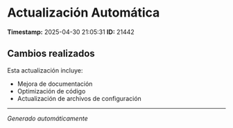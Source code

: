 # Actualización Automática

**Timestamp:** 2025-04-30 21:05:31
**ID:** 21442

## Cambios realizados

Esta actualización incluye:
- Mejora de documentación
- Optimización de código
- Actualización de archivos de configuración

---
*Generado automáticamente*
